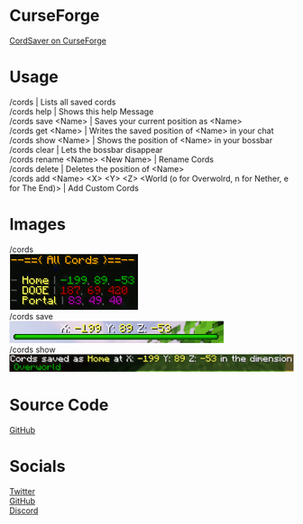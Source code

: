# CurseForge
[CordSaver on CurseForge](https://www.curseforge.com/minecraft/bukkit-plugins/cordsaver)

# Usage

/cords | Lists all saved cords  
/cords help | Shows this help Message  
/cords save \<Name\> | Saves your current position as \<Name\>     
/cords get \<Name\> | Writes the saved position of \<Name\> in your chat   
/cords show \<Name\> | Shows the position of \<Name\> in your bossbar  
/cords clear | Lets the bossbar disappear  
/cords rename \<Name\> \<New Name\> | Rename Cords  
/cords delete <Name> | Deletes the position of \<Name\>  
/cords add \<Name\> \<X\> \<Y\> \<Z\> \<World (o for Overwolrd, n for Nether, e for The End)\> | Add Custom Cords 

# Images
/cords  
![cords](https://github.com/JohannLULW/CordSaver/blob/master/img/cords.png)  
/cords save  
![show](./img/show.png)  
/cords  show  
![save](./img/save.png)  
# Source Code

[GitHub](https://github.com/JohannLULW/CordSaver)


# Socials

[Twitter](https://twitter.com/420johann)  
[GitHub](https://github.com/JohannLULW/)  
[Discord](https://discord.gg/zhdbzgTD)  
